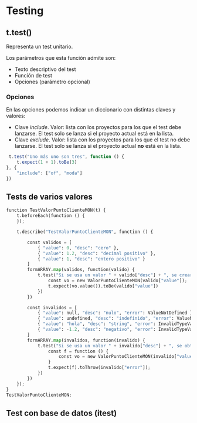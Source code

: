 # Testing

## t.test()
Representa un test unitario.

Los parámetros que esta función admite son:
+ Texto descriptivo del test
+ Función de test
+ Opciones (parámetro opcional)

### Opciones
En las opciones podemos indicar un diccionario con distintas claves y valores:
+ Clave _include_. Valor: lista con los proyectos para los que el test debe lanzarse. El test solo se lanza si el proyecto actual está en la lista.
+ Clave _exclude_. Valor: lista con los proyectos para los que el test no debe lanzarse. El test solo se lanza si el proyecto actual __no__ está en la lista.
```js
 t.test("Uno más uno son tres", function () {
    t.expect(1 + 1).toBe(3)
}, {
    "include": ["of", "moda"]
})
```
## Tests de varios valores

```py
function TestValorPuntoClienteMON(t) {
    t.beforeEach(function () {
    });

    t.describe("TestValorPuntoClienteMON", function () {

        const validos = [
            { "value": 0, "desc": "cero" },
            { "value": 1.2, "desc": "decimal positivo" },
            { "value": 1, "desc": "entero positivo" }
        ]
        formARRAY.map(validos, function(valido) {
            t.test("Si se usa un valor " + valido["desc"] + ", se creará el valor", function () {
                const vo = new ValorPuntoClienteMON(valido["value"]);
                t.expect(vo.value()).toBe(valido["value"])
            })
        })

        const invalidos = [
            { "value": null, "desc": "nulo", "error": ValueNotDefined },
            { "value": undefined, "desc": "indefinido", "error": ValueNotDefined },
            { "value": "hola", "desc": "string", "error": InvalidTypeValue },
            { "value": -1.2, "desc": "negativo", "error": InvalidTypeValue }
        ]
        formARRAY.map(invalidos, function(invalido) {
            t.test("Si se usa un valor " + invalido["desc"] + ", se obtiene un error " + invalido["error"]["type"], function () {
                const f = function () {
                    const vo = new ValorPuntoClienteMON(invalido["value"]);
                }
                t.expect(f).toThrow(invalido["error"]);
            })
        })
    });
}
TestValorPuntoClienteMON;
```
## Test con base de datos (itest)
